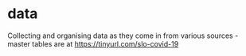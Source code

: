 # data
Collecting and organising data as they come in from various sources - master tables are at https://tinyurl.com/slo-covid-19
